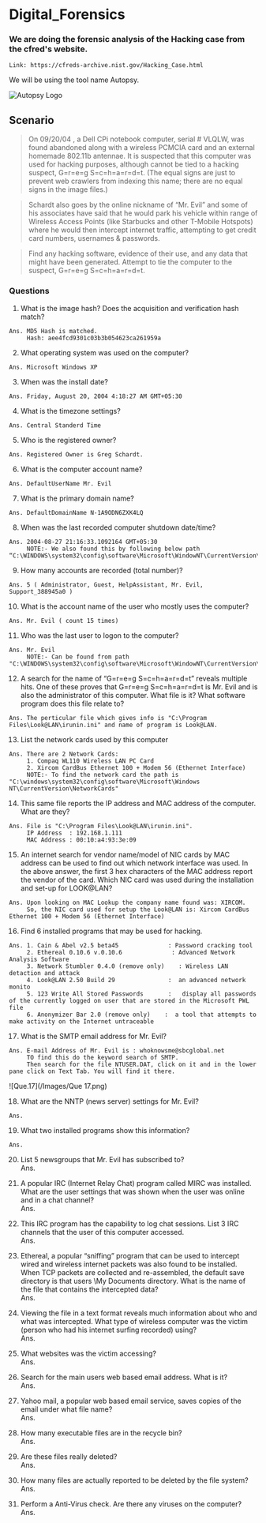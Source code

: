 # Digital_Forensics

### We are doing the forensic analysis of the Hacking case from the cfred's website.
```
Link: https://cfreds-archive.nist.gov/Hacking_Case.html
```
We will be using the tool name Autopsy.
<p align=centre>
<img src="https://latesthackingnews.com/wp-content/uploads/2017/01/Autopsy-Digital-Forensic-Tool.jpg" alt="Autopsy Logo"  >
</p>

## Scenario
>On 09/20/04 , a Dell CPi notebook computer, serial # VLQLW, was found abandoned along with a wireless PCMCIA card and an external homemade 802.11b antennae. It is suspected that this computer was used for hacking purposes, although cannot be tied to a hacking suspect, G=r=e=g S=c=h=a=r=d=t. (The equal signs are just to prevent web crawlers from indexing this name; there are no equal signs in the image files.)

>Schardt also goes by the online nickname of “Mr. Evil” and some of his associates have said that he would park his vehicle within range of Wireless Access Points (like Starbucks and other T-Mobile Hotspots) where he would then intercept internet traffic, attempting to get credit card numbers, usernames & passwords.

>Find any hacking software, evidence of their use, and any data that might have been generated. Attempt to tie the computer to the suspect, G=r=e=g S=c=h=a=r=d=t.

### Questions
1. What is the image hash? Does the acquisition and verification hash match?<br/>
```
Ans. MD5 Hash is matched.
     Hash: aee4fcd9301c03b3b054623ca261959a
```

2. What operating system was used on the computer?<br/>
```
Ans. Microsoft Windows XP 
```

3. When was the install date?<br/>
```
Ans. Friday, August 20, 2004 4:18:27 AM GMT+05:30
```

4. What is the timezone settings?<br/>
```
Ans. Central Standerd Time
```

5. Who is the registered owner?<br/>
```
Ans. Registered Owner is Greg Schardt.
```

6. What is the computer account name?<br/>
```
Ans. DefaultUserName Mr. Evil
```

7. What is the primary domain name?<br/>
```
Ans. DefaultDomainName N-1A9ODN6ZXK4LQ
```

8. When was the last recorded computer shutdown date/time?<br/>
```
Ans. 2004-08-27 21:16:33.1092164 GMT+05:30
     NOTE:- We also found this by following below path “C:\WINDOWS\system32\config\software\Microsoft\WindowNT\CurrentVersion\Prefetcher\ExitTime”
```

9. How many accounts are recorded (total number)?<br/>
```
Ans. 5 ( Administrator, Guest, HelpAssistant, Mr. Evil, Support_388945a0 )
```

10. What is the account name of the user who mostly uses the computer?<br/>
```
Ans. Mr. Evil ( count 15 times)
```

11. Who was the last user to logon to the computer?<br/>
```
Ans. Mr. Evil 
     NOTE:- Can be found from path "C:\WINDOWS\system32\config\software\Microsoft\WindowNT\CurrentVersion\Winlogon"
```

12. A search for the name of “G=r=e=g S=c=h=a=r=d=t” reveals multiple hits. One of these proves that G=r=e=g S=c=h=a=r=d=t is Mr. Evil and is also the administrator of this computer. What file is it? What software program does this file relate to?<br/>
```
Ans. The perticular file which gives info is "C:\Program Files\Look@LAN\irunin.ini" and name of program is Look@LAN.
```

13.  List the network cards used by this computer<br/>
```
Ans. There are 2 Network Cards:
     1. Compaq WL110 Wireless LAN PC Card
     2. Xircom CardBus Ethernet 100 + Modem 56 (Ethernet Interface)
     NOTE:- To find the network card the path is "C:\windows\system32\config\software\Microsoft\Windows NT\CurrentVersion\NetworkCards" 
```

14. This same file reports the IP address and MAC address of the computer. What are they?<br/>
```
Ans. File is "C:\Program Files\Look@LAN\irunin.ini".
     IP Address  : 192.168.1.111
     MAC Address : 00:10:a4:93:3e:09
```

15. An internet search for vendor name/model of NIC cards by MAC address can be used to find out which network interface was used. In the above answer, the first 3 hex characters of the MAC address report the vendor of the card. Which NIC card was used during the installation and set-up for LOOK@LAN?<br/>
```
Ans. Upon looking on MAC Lookup the company name found was: XIRCOM.
     So, the NIC card used for setup the Look@LAN is: Xircom CardBus Ethernet 100 + Modem 56 (Ethernet Interface)
```

16. Find 6 installed programs that may be used for hacking.<br/>
```
Ans. 1. Cain & Abel v2.5 beta45              : Password cracking tool
     2. Ethereal 0.10.6 v.0.10.6	          : Advanced Network Analysis Software
     3. Network Stumbler 0.4.0 (remove only)	: Wireless LAN detaction and attack
     4. Look@LAN 2.50 Build 29               :  an advanced network monito
     5. 123 Write All Stored Passwords	     :   display all passwords of the currently logged on user that are stored in the Microsoft PWL file
     6. Anonymizer Bar 2.0 (remove only)	:  a tool that attempts to make activity on the Internet untraceable
```

17. What is the SMTP email address for Mr. Evil?<br/>
```
Ans. E-mail Address of Mr. Evil is : whoknowsme@sbcglobal.net
     TO find this do the keyword search of SMTP.
     Then search for the file NTUSER.DAT, click on it and in the lower pane click on Text Tab. You will find it there.
```
<p align=centre>
![Que.17](/Images/Que 17.png)
</p>

18. What are the NNTP (news server) settings for Mr. Evil?<br/>
```
Ans. 
```

19. What two installed programs show this information?<br/>
```
Ans.
```

20. List 5 newsgroups that Mr. Evil has subscribed to?<br/>
Ans.

21. A popular IRC (Internet Relay Chat) program called MIRC was installed.  What are the user settings that was shown when the user was online and in a chat channel?<br/>
Ans.

22. This IRC program has the capability to log chat sessions. List 3 IRC channels that the user of this computer accessed.<br/>
Ans.

23. Ethereal, a popular “sniffing” program that can be used to intercept wired and wireless internet packets was also found to be installed. When TCP packets are collected and re-assembled, the default save directory is that users \My Documents directory. What is the name of the file that contains the intercepted data?<br/>
Ans.

24. Viewing the file in a text format reveals much information about who and what was intercepted. What type of wireless computer was the victim (person who had his internet surfing recorded) using?<br/>
Ans.

25. What websites was the victim accessing?<br/>
Ans.

26. Search for the main users web based email address. What is it?<br/>
Ans.

27. Yahoo mail, a popular web based email service, saves copies of the email under what file name?<br/>
Ans.

28. How many executable files are in the recycle bin?<br/>
Ans.

29. Are these files really deleted?<br/>
Ans.

30. How many files are actually reported to be deleted by the file system?<br/>
Ans.

31. Perform a Anti-Virus check. Are there any viruses on the computer?<br/>
Ans.
